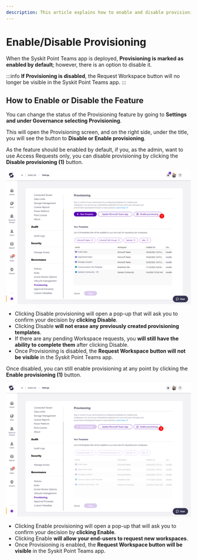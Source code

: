 ```yaml
---
description: This article explains how to enable and disable provisioning in the Syskit Point Teams app.
---
```



# Enable/Disable Provisioning 

When the Syskit Point Teams app is deployed, **Provisioning is marked as enabled by default**; however, there is an option to disable it. 

:::info
**If Provisioning is disabled**, the Request Workspace button will no longer be visible in the Syskit Point Teams app.
:::


## How to Enable or Disable the Feature

You can change the status of the Provisioning feature by going to **Settings and under Governance selecting Provisioning**.

This will open the Provisioning screen, and on the right side, under the title, you will see the button to **Disable or Enable provisioning**. 

As the feature should be enabled by default, if you, as the admin, want to use Access Requests only, you can disable provisioning by clicking the **Disable provisioning (1)** button.


![Disable Provisioning](../../../static/img/provisioning-disable.png)

  * Clicking Disable provisioning will open a pop-up that will ask you to confirm your decision by **clicking Disable**.
  * Clicking Disable **will not erase any previously created provisioning templates**.
  * If there are any pending Workspace requests, you **will still have the ability to complete them** after clicking Disable.
  * Once Provisioning is disabled, the **Request Workspace button will not be visible** in the Syskit Point Teams app. 

Once disabled, you can still enable provisioning at any point by clicking the **Enable provisioning (1)** button.

![Enable Provisioning](../../../static/img/provisioning-enable.png)

  * Clicking Enable provisioning will open a pop-up that will ask you to confirm your decision by **clicking Enable**.
  * Clicking Enable **will allow your end-users to request new workspaces**.
  * Once Provisioning is enabled, the **Request Workspace button will be visible** in the Syskit Point Teams app. 
